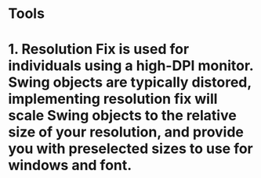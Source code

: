 # Tools

# 1. Resolution Fix is used for individuals using a high-DPI monitor.  Swing objects are typically distored, implementing resolution fix will scale Swing objects to the relative size of your resolution, and provide you with preselected sizes to use for windows and font.
